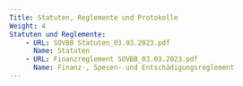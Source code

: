 ```yaml
---
Title: Statuten, Reglemente und Protokolle
Weight: 4
Statuten und Reglemente:
    - URL: SOVBB Statuten_03.03.2023.pdf
      Name: Statuten
    - URL: Finanzreglement SOVBB_03.03.2023.pdf
      Name: Finanz-, Spesen- und Entschädigungsreglement     
---
```


